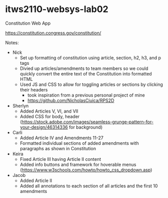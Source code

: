 # itws2110-websys-lab02

Constitution Web App

https://constitution.congress.gov/constitution/

Notes:

- Nick
  - Set up formatting of constitution using article, section, h2, h3, and p tags
  - Divied up articles/amendments to team members so we could quickly convert the entire text of the Constitution into formatted HTML
  - Used JS and CSS to allow for toggling articles or sections by clicking their headers
    - took inspiration from a previous personal project of mine
    - https://github.com/NicholasCiuica/RPS2D
- Sherlyn
  - Added Articles V, VI, and VII
  - Added CSS for body, header (https://stock.adobe.com/images/seamless-grunge-pattern-for-your-design/46314336 for background)
- Carli
  - Added Article IV and Amendments 11-27
  - Formatted individual sections of added amendments with paragraphs as shown in Constitution
- Keira
  - Fixed Article III having Article II content
  - Added info buttons and framework for hoverable menus (https://www.w3schools.com/howto/howto_css_dropdown.asp)
- Jacob
  - Added Article II
  - Added all annotations to each section of all articles and the first 10 amendments
